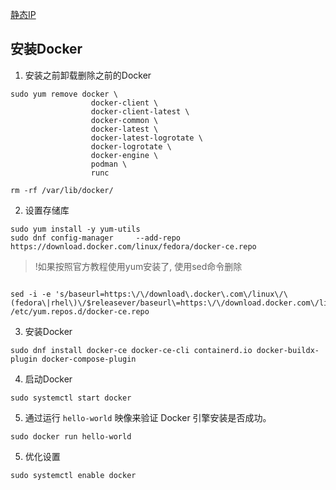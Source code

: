 [静态IP](https://docs.rockylinux.org/zh/guides/network/basic_network_configuration/)

## 安装Docker
1. 安装之前卸载删除之前的Docker
```shell
sudo yum remove docker \
                  docker-client \
                  docker-client-latest \
                  docker-common \
                  docker-latest \
                  docker-latest-logrotate \
                  docker-logrotate \
                  docker-engine \
                  podman \
                  runc

rm -rf /var/lib/docker/
```

2. 设置存储库


```shell
sudo yum install -y yum-utils
sudo dnf config-manager     --add-repo     https://download.docker.com/linux/fedora/docker-ce.repo
```

> !如果按照官方教程使用yum安装了, 使用sed命令删除

```shell

sed -i -e 's/baseurl=https:\/\/download\.docker\.com\/linux\/\(fedora\|rhel\)\/$releasever/baseurl\=https:\/\/download.docker.com\/linux\/centos\/$releasever/g' /etc/yum.repos.d/docker-ce.repo
```


3. 安装Docker
```shell
sudo dnf install docker-ce docker-ce-cli containerd.io docker-buildx-plugin docker-compose-plugin
```

4. 启动Docker
```shell
sudo systemctl start docker
```

5. 通过运行 `hello-world` 映像来验证 Docker 引擎安装是否成功。

```console
sudo docker run hello-world
```

5. 优化设置
```shell
sudo systemctl enable docker
```
